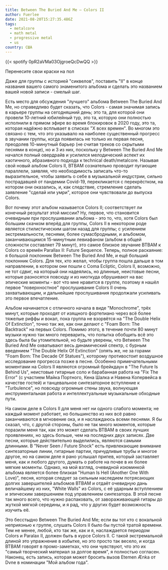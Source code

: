 ```yaml
---
title: Between The Buried And Me — Colors II
author: Fuerlee
date: 2021-08-20T15:27:35.486Z
tags:
  - metalcore
  - math metal
  - progressive metal
  - us
country: США
---
```

{{< spotify 0pR2aVMa03OjgroeQcDwQQ >}}

Перенесите свои краски на пол

Даже для группы с историей "сиквелов", поставить "II" в конце названия вашего самого знаменитого альбома и сделать это названием вашей новой записи - смелый шаг.

Есть место для обсуждения "лучшего" альбома Between The Buried And Me, но справедливо будет сказать, что Colors - самая значимая запись в карьере группы на сегодняшний день; это та, для которой они провели 10-летний юбилейный тур, это та, которую они полностью исполнили в прямом эфире во время блокировок в 2020 году, это та, которая надёжно всплывает в списках "X всех времен". Во многом это связано с тем, что это указывало на наиболее существенный прогресс в звучании группы, когда появилась не только их первая песня, преодолев 10-минутный барьер (не считая треков со скрытыми песнями в конце), но и 3 из них, поскольку у Between The Buried And Me начался полный овердрайв и усилился мелодический аспект их хаотичного, абразивного подхода к technical death/metalcore. Называя свой новый альбом Colors II, BTBAM сознательно проводит пугающие параллели, заявляя, что необходимость записать что-то выразительное, чтобы заявить о себе в музыкальной индустрии, сильно пострадавшей от пандемии Covid-19, перекликается с перекрёстком, на котором они оказались, и, как следствие, стремление сделать заявление "сделай или умри", которое они чувствовали до выпуска Colors.

Вот почему этот альбом называется Colors II; соответствует ли конечный результат этой миссии? Ну, первое, что становится очевидным при прослушивании альбома - это то, что, хотя Colors был большим скачком вперёд для группы, Colors II в некотором роде является стилистическим шагом назад для группы; с усилением экстремальности, песнями, более сумасбродными, и альбомом, заканчивающимся 15-минутным левиафаном (альбом в общей сложности составляет 79 минут), это самое близкое звучание BTBAM к Colors со времён Parallax II: Future Sequence. Теперь, полное раскаяние: я большой поклонник Between The Buried And Me, и ещё больший поклонник Colors. Для тех, кто желал, чтобы группа пошла дальше в том направлении, в котором они пошли с Coma Ecliptic, Colors II, возможно, не тот сдвиг, на который они надеялись, но длинные, неистовые песни, которые разносятся повсюду и из ниоткуда обрушивают на вас эпические моменты - вот что мне нравится в группе, поэтому я нашёл первое "поверхностное" прослушивание Colors II очень захватывающим, и дальнейшие прослушивания продолжали усиливать это первое впечатление.

Альбом начинается с отличного начала в виде "Monochrome", трёх минут, которые проходят от изящного фортепиано через всё более тяжелые риффы и вокал, пока группа не взорвётся на "The Double Helix Of Extinction", точно так же, как они делают с "Foam Born: The Backtrack" на первых Colors. Помимо этого, в течение почти 80 минут музыки нужно так много переварить, что попытка обобщить всё это здесь была бы утомительной, но будьте уверены, что Between The Buried And Me охватывают весь динамический спектр, с бурным введением "The Double Helix Of Extinction" (опять же, не за горами "Foam Born: The Decade Of Statues"), которому противостоит воздушное исследование прогресса позже в песне. Особенно примечательными моментами на Colors II являются огромный брейкдаун в "The Future Is Behind Us", неистовые гитарные соло и барабанная работа на "Fix The Error" (с участием Майка Портного, Кена Шалка и Навена Копервейса в качестве гостей) и танцевальное синтезаторное вступление к "Turbulence", но повсюду огромные стены звука, волнующая инструментальная работа и интеллектуальные музыкальные обходные пути.

На самом деле в Colors II для меня нет ни одного слабого момента; не каждый момент работает, но большинство из них всё равно заканчиваются в мгновение ока, и я наслаждаюсь всеми песнями. Я бы сказал, что, с другой стороны, было не так много моментов, которые поразили меня так, как это может сделать BTBAM в своих лучших проявлениях, но здесь больше, чем на последних двух записях. Две песни, которые действительно выделились, являются самыми длинными. В "Never Seen / Future Shock" есть привлекающие внимание синтезаторные линии, гитарные партии, причудливые трубы и многое другое, но на самом деле я рано услышал припев, который заставляет меня, как и любого другого, думать о работе на почве в их более мягкие моменты. Однако, на мой взгляд, очевидной изюминкой альбома является более близкая "Human Is Hell (Another One With Love)", песня, которая следует за сильным наследием потрясающих долгих завершителей альбомов BTBAM и отдаёт очевидную дань величайшему из них, "White Walls" из Colors, с её ударным вступлением и эпическим завершением под управлением синтезатора. В этой песне так много всего, что нужно распаковать, от завораживающей гитары до жуткой мягкой середины, и я рад, что у других будет возможность изучить её.

Это бесстыдно Between The Buried And Me; если вы тот кто с вокальной неприязнью к группе, слушать Colors II было бы пустой тратой времени. Тем не менее, любой, кто так же, как и я, наслаждается периодом Colors и Paralax II, должен быть в курсе Colors II. С такой экстремальной длиной это упражнение в избытке, но это просто так весело, и когда BTBAM говорят в промо-заметках, что они чувствуют, что это их "самый творческий материал за долгое время", я полностью согласен. Наконец, есть запись, которая может бросить вызов Etemen Ænka от Dvne в номинации "Мой альбом года".